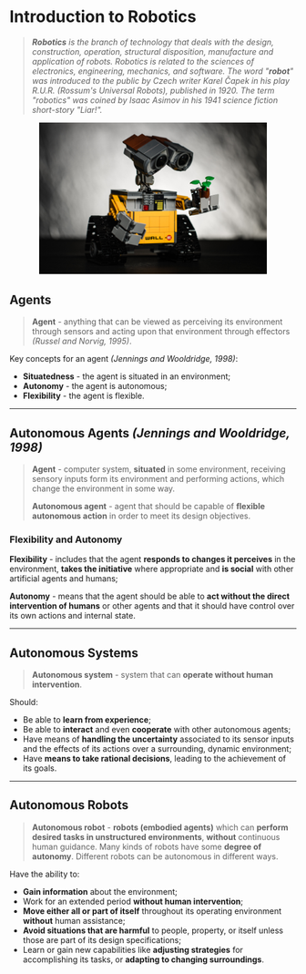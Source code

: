 # Introduction to Robotics

> _**Robotics** is the branch of technology that deals with the design, construction, operation, structural disposition, manufacture and application of robots. Robotics is related to the sciences of electronics, engineering, mechanics, and software. The word "**robot**" was introduced to the public by Czech writer Karel Čapek in his play R.U.R. (Rossum's Universal Robots), published in 1920. The term "robotics" was coined by Isaac Asimov in his 1941 science fiction short-story "Liar!"._

<p align="center">
    <img src="./imgs/jason-leung-HBGYvOKXu8A-unsplash.jpg" width="400px" alt="Introduction to Robotics"/>
</p>

## Agents

> **Agent** - anything that can be viewed as perceiving its environment through sensors and acting upon that environment through effectors *(Russel and Norvig, 1995)*.

Key concepts for an agent *(Jennings and Wooldridge, 1998)*:

* **Situatedness** - the agent is situated in an environment;
* **Autonomy** - the agent is autonomous;
* **Flexibility** - the agent is flexible.

---

## Autonomous Agents *(Jennings and Wooldridge, 1998)*

> **Agent** - computer system, **situated** in some environment, receiving sensory inputs form its environment and performing actions, which change the environment in some way.
>
> **Autonomous agent** - agent that should be capable of **flexible autonomous action** in order to meet its design objectives.

### Flexibility and Autonomy

**Flexibility** - includes that the agent **responds to changes it perceives** in the environment, **takes the initiative** where appropriate and **is social** with other artificial agents and humans;

**Autonomy** - means that the agent should be able to **act without the
direct intervention of humans** or other agents and that it should have
control over its own actions and internal state.

---

## Autonomous Systems

> **Autonomous system** - system that can **operate without human intervention**.

Should:

* Be able to **learn from experience**;
* Be able to **interact** and even **cooperate** with other autonomous agents;
* Have means of **handling the uncertainty** associated to its sensor inputs and the effects of its actions over a surrounding, dynamic environment;
* Have **means to take rational decisions**, leading to the achievement of its goals.

---

## Autonomous Robots

> **Autonomous robot** - **robots (embodied agents)** which can **perform desired tasks in unstructured environments**, **without** continuous human guidance. Many kinds of robots have some **degree of autonomy**. Different robots can be autonomous in different ways.

Have the ability to:

* **Gain information** about the environment;
* Work for an extended period **without human intervention**;
* **Move either all or part of itself** throughout its operating environment **without** human assistance;
* **Avoid situations that are harmful** to people, property, or itself unless those are part of its design specifications;
* Learn or gain new capabilities like **adjusting strategies** for accomplishing its tasks, or **adapting to changing surroundings**.